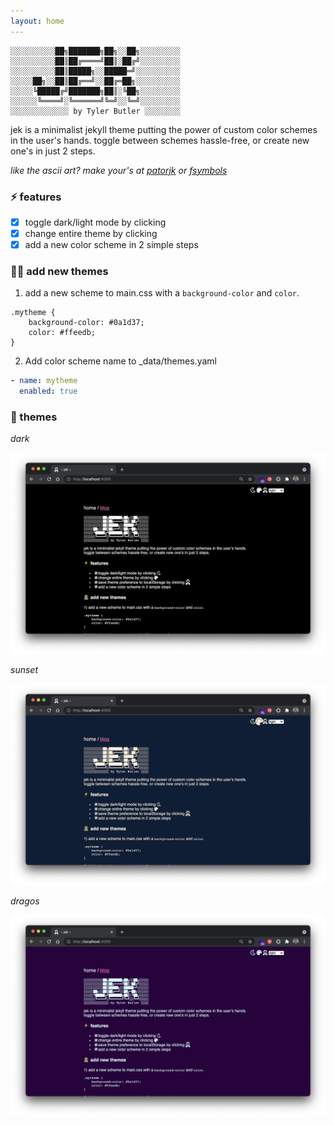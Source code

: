 ```yaml
---
layout: home
---
```


```text
░░░░░░░░░░██╗███████╗██╗░░██╗░░░░░░░░░
░░░░░░░░░░██║██╔════╝██║░██╔╝░░░░░░░░░
░░░░░░░░░░██║█████╗░░█████═╝░░░░░░░░░░
░░░░░██╗░░██║██╔══╝░░██╔═██╗░░░░░░░░░░
░░░░░╚█████╔╝███████╗██║░╚██╗░░░░░░░░░
░░░░░░╚════╝░╚══════╝╚═╝░░╚═╝░░░░░░░░░
░░░░░░░░░░░░░ by Tyler Butler ░░░░░░░░
```  

jek is a minimalist jekyll theme putting the power of custom color schemes in the user's hands. toggle between schemes hassle-free, or create new one's in just 2 steps.

*like the ascii art? make your's at [patorjk](https://patorjk.com/software/taag) or [fsymbols](https://fsymbols.com/text-art/)*
### ⚡ features

+  [x] toggle dark/light mode by clicking <i class="far fa-moon zoom" onclick="darkMode();"></i>
+  [x] change entire theme by clicking  <i class="fas fa-palette zoom" onclick="changeTheme();"></i>
+  [x] add a new color scheme in 2 simple steps

### 👩‍🚀 add new themes

1) add a new scheme to main.css with a `background-color` and `color`.  

```
.mytheme {
    background-color: #0a1d37;
    color: #ffeedb;
}
```  

2) Add color scheme name to _data/themes.yaml  

```yaml
- name: mytheme
  enabled: true
```

### 🌈 themes

*dark*  

![](preview-dark.png)

*sunset*   

![](preview-sunset.png)

*dragos*  

![](preview-dragos.png)





